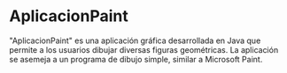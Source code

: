 # AplicacionPaint
"AplicacionPaint" es una aplicación gráfica desarrollada en Java que permite a los usuarios dibujar diversas figuras geométricas. La aplicación se asemeja a un programa de dibujo simple, similar a Microsoft Paint.
